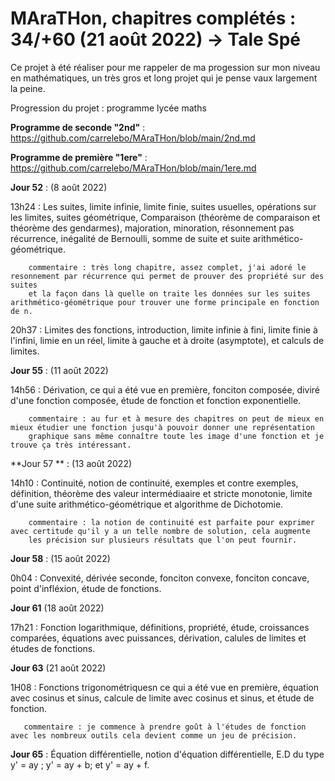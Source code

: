 # MAraTHon, chapitres complétés : 34/+60 (21 août 2022) -> Tale Spé

Ce projet à été réaliser pour me rappeler de ma progession sur mon niveau en mathématiques, un très gros et long projet qui je pense vaux largement la peine.

Progression du projet : programme lycée maths

**Programme de seconde "2nd"** : https://github.com/carrelebo/MAraTHon/blob/main/2nd.md

**Programme de première "1ere"** : https://github.com/carrelebo/MAraTHon/blob/main/1ere.md

**Jour 52** : (8 août 2022)

13h24 : Les suites, limite infinie, limite finie, suites usuelles, opérations sur les limites, suites géométrique, Comparaison (théorème de comparaison
        et théorème des gendarmes), majoration, minoration, résonnement pas récurrence, inégalité de Bernoulli, somme de suite
        et suite arithmético-géométrique.
        
        commentaire : très long chapitre, assez complet, j'ai adoré le resonnement par récurrence qui permet de prouver des propriété sur des suites
        et la façon dans là quelle on traite les données sur les suites arithmético-géométrique pour trouver une forme principale en fonction de n.

20h37 : Limites des fonctions, introduction, limite infinie à fini, limite finie à l'infini, limie en un réel, limite à gauche et à droite (asymptote),
        et calculs de limites.

**Jour 55** : (11 août 2022)

14h56 : Dérivation, ce qui a été vue en première, fonciton composée, diviré d'une fonction composée, étude de fonction et fonction exponentielle.
        
        commentaire : au fur et à mesure des chapitres on peut de mieux en mieux étudier une fonction jusqu'à pouvoir donner une représentation
        graphique sans même connaître toute les image d'une fonction et je trouve ça très intéressant.

**Jour 57 ** : (13 août 2022)

14h10 : Continuité, notion de continuité, exemples et contre exemples, définition, théorème des valeur intermédiaaire et stricte monotonie,
        limite d'une suite arithmético-géométrique et algorithme de Dichotomie.
        
        commentaire : la notion de continuité est parfaite pour exprimer avec certitude qu'il y a un telle nombre de solution, cela augmente
        les précision sur plusieurs résultats que l'on peut fournir.

**Jour 58** : (15 août 2022)

0h04 : Convexité, dérivée seconde, fonciton convexe, fonciton concave, point d'infléxion, étude de fonctions.

**Jour 61** (18 août 2022)

17h21 : Fonction logarithmique, définitions, propriété, étude, croissances comparées, équations avec puissances, dérivation, calules de limites
        et études de fonctions.
        
**Jour 63** (21 août 2022)

1H08 : Fonctions trigonométriquesn ce qui a été vue en première, équation avec cosinus et sinus, calcule de limite avec cosinus et sinus,
       et étude de fonction.
       
       commentaire : je commence à prendre goût à l'études de fonction avec les nombreux outils cela devient comme un jeu de précision.
                     
**Jour 65** : Équation différentielle, notion d'équation différentielle, E.D du type y' = ay ; y' = ay + b; et y' = ay + f.
